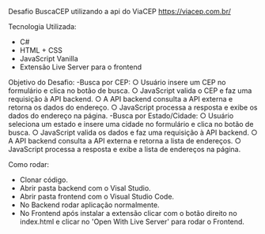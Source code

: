 Desafio BuscaCEP utilizando a api do ViaCEP https://viacep.com.br/

Tecnologia Utilizada:
- C#
- HTML + CSS
- JavaScript Vanilla
- Extensão Live Server para o frontend

Objetivo do Desafio:
-Busca por CEP: 
○ Usuário insere um CEP no formulário e clica no botão de busca. 
○ JavaScript valida o CEP e faz uma requisição à API backend. 
○ A API backend consulta a API externa e retorna os dados do endereço. 
○ JavaScript processa a resposta e exibe os dados do endereço na página. 
-Busca por Estado/Cidade: 
○ Usuário seleciona um estado e insere uma cidade no formulário e clica no 
botão de busca. 
○ JavaScript valida os dados e faz uma requisição à API backend. 
○ A API backend consulta a API externa e retorna a lista de endereços. 
○ JavaScript processa a resposta e exibe a lista de endereços na página.

Como rodar:

- Clonar código.
- Abrir pasta backend com o Visal Studio.
- Abrir pasta frontend com o Visual Studio Code.
- No Backend rodar aplicação normalmente.
- No Frontend após instalar a extensão clicar com o botão direito no index.html e clicar no 'Open With Live Server' para rodar o Frontend.
